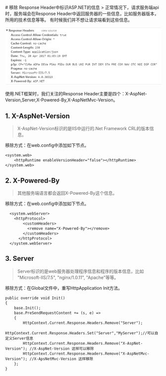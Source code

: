<link href="assets/css/page.css" rel="stylesheet" />
# 移除 Response Header中标识ASP.NET的信息
> 正常情况下，请求服务端api时，服务端会在Response Header中返回服务器的一些信息，比如服务器版本，所用的技术信息等等。  有时候我们并不想让请求端看到这些信息。

![ResponsHeader](assets/images/2017-doc/response-header.png)
  
使用.NET框架时，我们关注的Response Header主要是四个：X-AspNet-Version,Server,X-Powered-By,X-AspNetMvc-Version。
  
## 1. X-AspNet-Version

> X-AspNet-Version标识的是IIS中运行的.Net Framework CRL的版本信息。

移除方式：在web.config中添加如下节点。

	<system.web>
		<httpRuntime enableVersionHeader="false"></httpRuntime>  
	</system.web>
	
## 2. X-Powered-By
> 其他服务端语言都会返回X-Powered-By这个信息。

移除方式：在web.config中添加如下节点。

	  <system.webServer>
		<httpProtocol>
	        <customHeaders>
	          <remove name="X-Powered-By"></remove>
	        </customHeaders>
	      </httpProtocol>
	  </system.webServer>
	  
## 3. Server
> Server标识的是web服务器处理程序信息和程序的版本信息，比如 "Microsoft-IIS/7.5", "nginx/1.0.11", "Apache"等等。

移除方式：在Global文件中，重写HttpApplication Init方法。

	public override void Init()
    {
        base.Init();
        base.PreSendRequestContent += (s, e) =>
        {
            HttpContext.Current.Response.Headers.Remove("Server");
 			HttpContext.Current.Response.Headers.Set("Server","MyServer");//可以自定义Server信息
            HttpContext.Current.Response.Headers.Remove("X-AspNet-Version"); //X-AspNet-Version 这样可以移除
            HttpContext.Current.Response.Headers.Remove("X-AspNetMvc-Version"); //X-ApsNetMvc-Version 这样移除
        };
    }
